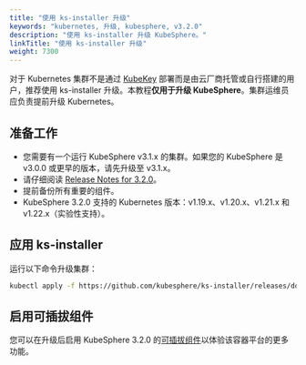 ```yaml
---
title: "使用 ks-installer 升级"
keywords: "kubernetes, 升级, kubesphere, v3.2.0"
description: "使用 ks-installer 升级 KubeSphere。"
linkTitle: "使用 ks-installer 升级"
weight: 7300
---
```


对于 Kubernetes 集群不是通过 [KubeKey](../../installing-on-linux/introduction/kubekey/) 部署而是由云厂商托管或自行搭建的用户，推荐使用 ks-installer 升级。本教程**仅用于升级 KubeSphere**。集群运维员应负责提前升级 Kubernetes。

## 准备工作

- 您需要有一个运行 KubeSphere v3.1.x 的集群。如果您的 KubeSphere 是 v3.0.0 或更早的版本，请先升级至 v3.1.x。
- 请仔细阅读 [Release Notes for 3.2.0](../../release/release-v320/)。
- 提前备份所有重要的组件。
- KubeSphere 3.2.0 支持的 Kubernetes 版本：v1.19.x、v1.20.x、v1.21.x 和 v1.22.x（实验性支持）。

## 应用 ks-installer

运行以下命令升级集群：

```bash
kubectl apply -f https://github.com/kubesphere/ks-installer/releases/download/v3.2.0/kubesphere-installer.yaml
```

## 启用可插拔组件

您可以在升级后启用 KubeSphere 3.2.0 的[可插拔组件](../../pluggable-components/overview/)以体验该容器平台的更多功能。
